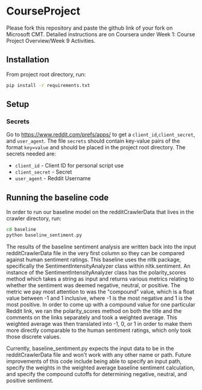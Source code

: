 # CourseProject

Please fork this repository and paste the github link of your fork on Microsoft CMT. Detailed instructions are on Coursera under Week 1: Course Project Overview/Week 9 Activities.

## Installation
From project root directory, run: 
```bash
pip install -r requirements.txt
```

## Setup 
### Secrets
Go to https://www.reddit.com/prefs/apps/ to get a `client_id`,`client_secret`, and `user_agent`.
The file `secrets` should contain key-value pairs of the format `key=value` and should be placed in the project root directory. The secrets needed are:

* `client_id` - Client ID for personal script use 
* `client_secret` - Secret
* `user_agent` - Reddit Username

## Running the baseline code
In order to run our baseline model on the redditCrawlerData that lives in the crawler directory, run:
```bash
cd baseline
python baseline_sentiment.py
```

The results of the baseline sentiment analysis are written back into the input redditCrawlerData file in the very first column so they can be compared against human sentiment ratings.  This baseline uses the nltk package, specifically the SentimentIntensityAnalyzer class within nltk.sentiment.  An instance of the SentimentIntensityAnalyzer class has the polarity_scores method which takes a string as input and returns various metrics relating to whether the sentiment was deemed negative, neutral, or positive.  The metric we pay most attention to was the "compound" value, which is a float value between -1 and 1 inclusive, where -1 is the most negative and 1 is the most positive.  In order to come up with a compound value for one particular Reddit link, we ran the polarity_scores method on both the title and the comments on the links separately and took a weighted average.  This weighted average was then translated into -1, 0, or 1 in order to make them more directly comparable to the human sentiment ratings, which only took those discrete values.

Currently, baseline_sentiment.py expects the input data to be in the redditCrawlerData file and won't work with any other name or path.  Future improvements of this code include being able to specify an input path, specify the weights in the weighted average baseline sentiment calculation, and specify the compound cutoffs for determining negative, neutral, and positive sentiment.